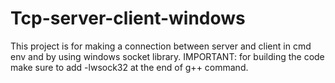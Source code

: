 # Tcp-server-client-windows
This project is for making a connection between server and client in cmd env and by using windows socket library.
IMPORTANT:  for building the code make sure to add -lwsock32 at the end of g++ command.
